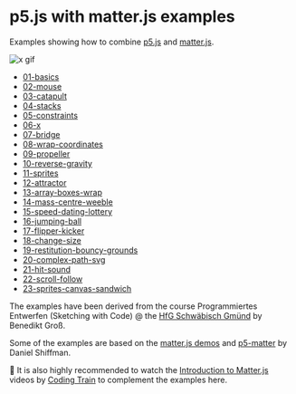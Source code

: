 p5.js with matter.js examples
=============================

Examples showing how to combine [p5.js](https://p5js.org/) and [matter.js](http://brm.io/matter-js/).

![x gif](https://user-images.githubusercontent.com/480224/44387710-8bf17e80-a526-11e8-972d-43b6e305765e.gif)

* [01-basics](https://b-g.github.io/p5-matter-examples/01-basics/)
* [02-mouse](https://b-g.github.io/p5-matter-examples/02-mouse/)
* [03-catapult](https://b-g.github.io/p5-matter-examples/03-catapult/)
* [04-stacks](https://b-g.github.io/p5-matter-examples/04-stacks/)
* [05-constraints](https://b-g.github.io/p5-matter-examples/05-constraints/)
* [06-x](https://b-g.github.io/p5-matter-examples/06-x/)
* [07-bridge](https://b-g.github.io/p5-matter-examples/07-bridge/)
* [08-wrap-coordinates](https://b-g.github.io/p5-matter-examples/08-wrap-coordinates/)
* [09-propeller](https://b-g.github.io/p5-matter-examples/09-propeller/)
* [10-reverse-gravity](https://b-g.github.io/p5-matter-examples/10-reverse-gravity/)
* [11-sprites](https://b-g.github.io/p5-matter-examples/11-sprites/)
* [12-attractor](https://b-g.github.io/p5-matter-examples/12-attractor/)
* [13-array-boxes-wrap](https://b-g.github.io/p5-matter-examples/13-array-boxes-wrap/)
* [14-mass-centre-weeble](https://b-g.github.io/p5-matter-examples/14-mass-centre-weeble/)
* [15-speed-dating-lottery](https://b-g.github.io/p5-matter-examples/15-speed-dating-lottery/)
* [16-jumping-ball](https://b-g.github.io/p5-matter-examples/16-jumping-ball/)
* [17-flipper-kicker](https://b-g.github.io/p5-matter-examples/17-flipper-kicker/)
* [18-change-size](https://b-g.github.io/p5-matter-examples/18-change-size/)
* [19-restitution-bouncy-grounds](https://b-g.github.io/p5-matter-examples/19-restitution-bouncy-grounds/)
* [20-complex-path-svg](https://b-g.github.io/p5-matter-examples/20-complex-path-svg/)
* [21-hit-sound](https://b-g.github.io/p5-matter-examples/21-hit-sound/)
* [22-scroll-follow](https://b-g.github.io/p5-matter-examples/22-scroll-follow/)
* [23-sprites-canvas-sandwich](https://b-g.github.io/p5-matter-examples/23-sprites-canvas-sandwich/)


The examples have been derived from the course Programmiertes Entwerfen (Sketching with Code) @ the [HfG Schwäbisch Gmünd](https://twitter.com/hfggmuend_x/) by Benedikt Groß.

Some of the examples are based on the [matter.js demos](http://brm.io/matter-js/demo) and [p5-matter](https://github.com/shiffman/p5-matter) by Daniel Shiffman.

👀 It is also highly recommended to watch the [Introduction to Matter.js](https://www.youtube.com/watch?v=urR596FsU68&index=21&t=0s&list=PLRqwX-V7Uu6akvoNKE4GAxf6ZeBYoJ4uh) videos by [Coding Train](https://thecodingtrain.com/) to complement the examples here.
